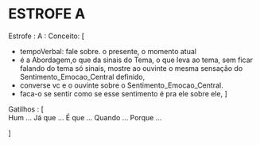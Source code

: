 # ESTROFE A


Estrofe : A :
  Conceito: [
  - tempoVerbal: fale sobre. o presente, o momento atual
  - é a Abordagem,o que da sinais do Tema, o que leva ao tema, sem ficar falando do tema só sinais, mostre ao ouvinte o mesma sensação do Sentimento_Emocao_Central definido,
  - converse vc e o ouvinte sobre o Sentimento_Emocao_Central.
  - faca-o se sentir como se esse sentimento é pra ele sobre ele,
]

Gatilhos : [  
  Hum ...
  Já que ...
  É que ...
  Quando ...
  Porque ...

]




